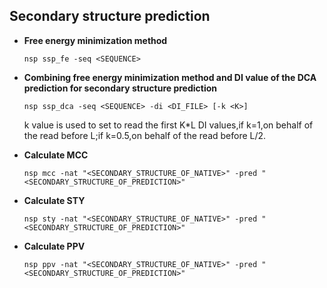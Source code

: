## Secondary structure prediction

*   <b id="fem">Free energy minimization method</b>

        nsp ssp_fe -seq <SEQUENCE>

*   <b id="fem_dca">Combining free energy minimization method and DI value of the DCA prediction for secondary structure prediction</b>
    
        nsp ssp_dca -seq <SEQUENCE> -di <DI_FILE> [-k <K>]

    k value is used to set to read the first K\*L DI values,if k=1,on behalf of the read before L;if k=0.5,on behalf of the read before L/2. 

*   <b id="mcc">Calculate MCC</b>

        nsp mcc -nat "<SECONDARY_STRUCTURE_OF_NATIVE>" -pred "<SECONDARY_STRUCTURE_OF_PREDICTION>"

*   <b id="sty">Calculate STY</b>

        nsp sty -nat "<SECONDARY_STRUCTURE_OF_NATIVE>" -pred "<SECONDARY_STRUCTURE_OF_PREDICTION>"

*   <b id="ppv">Calculate PPV</b>

        nsp ppv -nat "<SECONDARY_STRUCTURE_OF_NATIVE>" -pred "<SECONDARY_STRUCTURE_OF_PREDICTION>"
